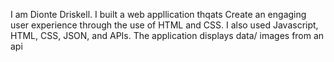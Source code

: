 I am Dionte Driskell. I built a web appllication thqats  Create an engaging user experience through the use of HTML and CSS. I also used Javascript, HTML, CSS, JSON, and  APIs. The application displays data/ images from an api 
